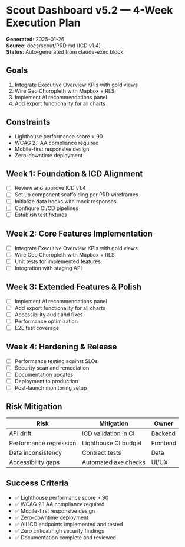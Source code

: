 # Scout Dashboard v5.2 — 4-Week Execution Plan

**Generated**: 2025-01-26  
**Source**: docs/scout/PRD.md (ICD v1.4)  
**Status**: Auto-generated from claude-exec block  

## Goals
1. Integrate Executive Overview KPIs with gold views
2. Wire Geo Choropleth with Mapbox + RLS
3. Implement AI recommendations panel
4. Add export functionality for all charts

## Constraints
- Lighthouse performance score > 90
- WCAG 2.1 AA compliance required
- Mobile-first responsive design
- Zero-downtime deployment

## Week 1: Foundation & ICD Alignment
- [ ] Review and approve ICD v1.4
- [ ] Set up component scaffolding per PRD wireframes
- [ ] Initialize data hooks with mock responses
- [ ] Configure CI/CD pipelines
- [ ] Establish test fixtures

## Week 2: Core Features Implementation
- [ ] Integrate Executive Overview KPIs with gold views
- [ ] Wire Geo Choropleth with Mapbox + RLS
- [ ] Unit tests for implemented features
- [ ] Integration with staging API

## Week 3: Extended Features & Polish
- [ ] Implement AI recommendations panel
- [ ] Add export functionality for all charts
- [ ] Accessibility audit and fixes
- [ ] Performance optimization
- [ ] E2E test coverage

## Week 4: Hardening & Release
- [ ] Performance testing against SLOs
- [ ] Security scan and remediation
- [ ] Documentation updates
- [ ] Deployment to production
- [ ] Post-launch monitoring setup

## Risk Mitigation
| Risk | Mitigation | Owner |
|------|------------|-------|
| API drift | ICD validation in CI | Backend |
| Performance regression | Lighthouse CI budget | Frontend |
| Data inconsistency | Contract tests | Data |
| Accessibility gaps | Automated axe checks | UI/UX |

## Success Criteria
- ✅ Lighthouse performance score > 90
- ✅ WCAG 2.1 AA compliance required
- ✅ Mobile-first responsive design
- ✅ Zero-downtime deployment
- ✅ All ICD endpoints implemented and tested
- ✅ Zero critical/high security findings
- ✅ Documentation complete and reviewed
